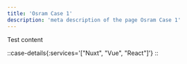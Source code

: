 ```yaml
---
title: 'Osram Case 1'
description: 'meta description of the page Osram Case 1'
---
```



Test content

::case-details{:services='["Nuxt", "Vue", "React"]'}
::





